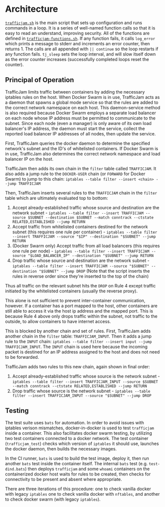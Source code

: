 # Architecture
[`trafficjam.sh`](trafficjam.sh) is the main script that sets up configuration and runs commands in a loop. It is a series of well-named function calls so that it is easy to read an understand, improving security. All of the functions are defined in [`trafficjam-functions.sh`](trafficjam-functions.sh). If any function fails, it calls `log_error` which prints a message to stderr and increments an error counter, then returns 1. The calls are all appended with `|| continue` so the loop restarts if any function fails. `tj_sleep` sets the loop interval, and will slow itself down as the error counter increases (successfully completed loops reset the counter).

## Principal of Operation
TrafficJam limits traffic between containers by adding the necessary iptables rules on the host. When Docker Swarm is in use, TrafficJam acts as a daemon that spawns a global mode service so that the rules are added to the correct network namespace on each host. This daemon-service method is also required because Docker Swarm employs a separate load balancer on each node whose IP address must be permitted to communicate to the subnet. Since each node (even a manager) is only aware of its own load balancer's IP address, the daemon must start the service, collect the reported load balancer IP addresses of all nodes, then update the service.

First, TrafficJam queries the docker daemon to determine the specified network's subnet and the ID's of whitelisted containers. If Docker Swarm is in use, TrafficJam also determines the correct network namespace and load balancer IP on the host.

TrafficJam then adds its own chain in the `filter` table called `TRAFFICJAM`. It also adds a jump rule to the `DOCKER-USER` chain (or `FORWARD` for Docker Swarm) to jump to this chain: `iptables --table filter --insert <chain> --jump TRAFFICJAM`

Then, TrafficJam inserts several rules to the `TRAFFICJAM` chain in the `filter` table which are ultimately evaluated top to bottom:
1. Accept already-established traffic whose source and destination are the network subnet - `iptables --table filter --insert TRAFFICJAM --source $SUBNET --destination $SUBNET --match conntrack --ctstate RELATED,ESTABLISHED --jump RETURN`
2. Accept traffic from whitelisted containers destined for the network subnet (this requires one rule per container) - `iptables --table filter --insert TRAFFICJAM --source "$IP" --destination "$SUBNET" --jump RETURN`
3. (Docker Swarm only) Accept traffic from all load balancers (this requires one rule per node) - `iptables --table filter --insert TRAFFICJAM --source "$LOAD_BALANCER_IP" --destination "$SUBNET" --jump RETURN`
4. Drop traffic whose source and destination are the network subnet - `iptables --table filter --insert TRAFFICJAM --source "$SUBNET" --destination "$SUBNET" --jump DROP`
(Note that the script inserts the rules in reverse order since they're inserted to the top of the chain)

Thus all traffic on the relevant subnet hits the `DROP` on Rule 4 except traffic initiated by the whitelisted containers (usually the reverse proxy).

This alone is not sufficient to prevent inter-container communication, however. If a container has a port mapped to the host, other containers are still able to access it via the host ip address and the mapped port. This is because Rule 4 above only drops traffic within the subnet, not traffic to the outside, to allow containers to have internet access.

This is blocked by another chain and set of rules. First, TrafficJam adds another chain in the `filter` table: `TRAFFICJAM_INPUT`. Then it adds a jump rule to the `INPUT` chain: `iptables --table filter --insert input --jump TRAFFICJAM_INPUT`. The `INPUT` chain is used here because the incoming packet is destined for an IP address assigned to the host and does not need to be forwarded.

TrafficJam adds two rules to this new chain, again shown in final order:
1. Accept already-established traffic whose source is the network subnet - `iptables --table filter --insert TRAFFICJAM_INPUT --source $SUBNET --match conntrack --ctstate RELATED,ESTABLISHED --jump RETURN`
2. Drop traffic whose source is the network subnet - `iptables --table filter --insert TRAFFICJAM_INPUT --source "$SUBNET" --jump DROP`

## Testing
The test suite uses `bats` for automation. In order to avoid issues with iptables verison mismatches, docker-in-docker is used to test `trafficjam` inside a container. This also facilitates docker swarm testing, by utilizing two test containers connected to a docker network. The test container (`trafficjam_test`) checks which version of `iptables` it should use, launches the docker daemon, then builds the necessary images.

In the CI runner, `bats` is used to build the test image, deploy it, then run another `bats` test inside the container itself. The internal `bats` test (e.g. `test-dind.bats`) then deploys `trafficjam` and some `whoami` containers on the containerized docker host waits for rules to be created, then checks for connectivity to be present and absent where appropriate.

There are three iterations of this procedure: one to check vanilla docker with legacy `iptables` one to check vanilla docker with `nftables`, and another to check docker swarm (with legacy `iptables`).